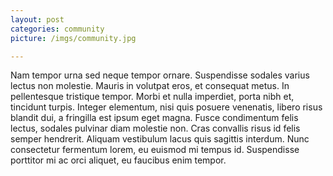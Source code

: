 ```yaml
---
layout: post
categories: community
picture: /imgs/community.jpg

---
```

Nam tempor urna sed neque tempor ornare. Suspendisse sodales varius lectus non molestie. Mauris in volutpat eros, et consequat metus. In pellentesque tristique tempor. Morbi et nulla imperdiet, porta nibh et, tincidunt turpis. Integer elementum, nisi quis posuere venenatis, libero risus blandit dui, a fringilla est ipsum eget magna. Fusce condimentum felis lectus, sodales pulvinar diam molestie non. Cras convallis risus id felis semper hendrerit. Aliquam vestibulum lacus quis sagittis interdum. Nunc consectetur fermentum lorem, eu euismod mi tempus id. Suspendisse porttitor mi ac orci aliquet, eu faucibus enim tempor.
